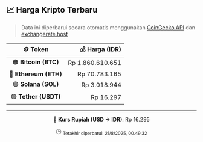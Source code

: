 

<!-- HARGA_KRIPTO -->
## 📈 Harga Kripto Terbaru

> Data ini diperbarui secara otomatis menggunakan [CoinGecko API](https://www.coingecko.com/) dan [exchangerate.host](https://exchangerate.host/)

<div align="center">

| 🪙 Token | 💰 Harga (IDR) |
|:------:|---------------:|
| 🟠 **Bitcoin (BTC)**   | Rp 1.860.610.651 |
| 🔵 **Ethereum (ETH)**  | Rp 70.783.165 |
| 🟣 **Solana (SOL)**    | Rp 3.018.944 |
| 🟢 **Tether (USDT)**   | Rp 16.297 |

---

💱 **Kurs Rupiah (USD → IDR)**: Rp 16.295

🕒 <sub>Terakhir diperbarui: 21/8/2025, 00.49.32</sub>

</div>
<!-- /HARGA_KRIPTO -->